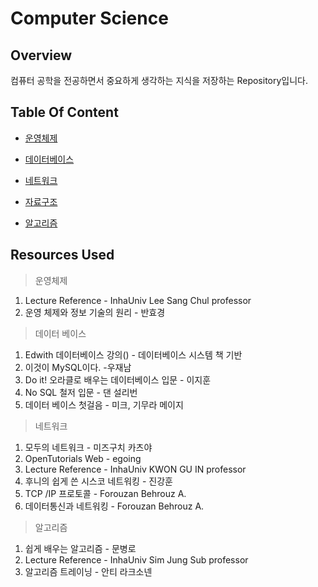 # Computer Science
## Overview
컴퓨터 공학을 전공하면서 중요하게 생각하는 지식을 저장하는 Repository입니다.

## Table Of Content
- [운영체제](Operating_System/README.md)

- [데이터베이스](DataBase/REAMDE.md)

- [네트워크](Network/REAMDE.md)

- [자료구조](Data_Structure/README.md)

- [알고리즘](Algorithm/README.md)

## Resources Used
> 운영체제
1. Lecture Reference - InhaUniv Lee Sang Chul professor
2. 운영 체제와 정보 기술의 원리 - 반효경

> 데이터 베이스
1. Edwith 데이터베이스 강의() - 데이터베이스 시스템 책 기반
2. 이것이 MySQL이다. -우재남
3. Do it! 오라클로 배우는 데이터베이스 입문 - 이지훈
4. No SQL 철저 입문 - 댄 설리번
5. 데이터 베이스 첫걸음 - 미크, 기무라 메이지

> 네트워크
1. 모두의 네트워크 - 미즈구치 카츠야
2. OpenTutorials Web - egoing
3. Lecture Reference - InhaUniv KWON GU IN professor
4. 후니의 쉽게 쓴 시스코 네트워킹 - 진강훈
5. TCP /IP 프로토콜 - Forouzan Behrouz A.
6. 데이터통신과 네트워킹 - Forouzan Behrouz A. 

> 알고리즘
1. 쉽게 배우는 알고리즘 - 문병로
2. Lecture Reference - InhaUniv Sim Jung Sub professor
3. 알고리즘 트레이닝 - 안티 라크소넨

